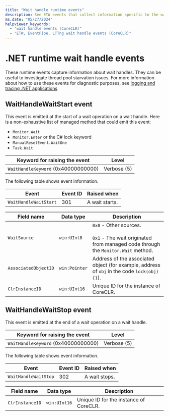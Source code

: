 ```yaml
---
title: "Wait handle runtime events"
description: See ETW events that collect information specific to the wait handles.
ms.date: "05/27/2024"
helpviewer_keywords:
  - "wait handle events (CoreCLR)"
  - "ETW, EventPipe, LTTng wait handle events (CoreCLR)"
---
```


# .NET runtime wait handle events

These runtime events capture information about wait handles. They can be useful to investigate thread pool starvation issues. For more information about how to use these events for diagnostic purposes, see [logging and tracing .NET applications](../../core/diagnostics/logging-tracing.md)

## WaitHandleWaitStart event

This event is emitted at the start of a wait operation on a wait handle. Here is a non-exhaustive list of managed method that could emit this event:

- `Monitor.Wait`
- `Monitor.Enter` or the C# lock keyword
- `ManualResetEvent.WaitOne`
- `Task.Wait`

|Keyword for raising the event|Level|
|-----------------------------------|-----------|
|`WaitHandleKeyword` (0x40000000000)|Verbose (5)|

The following table shows event information.

|Event|Event ID|Raised when|
|-----------|--------------|-----------------|
|`WaitHandleWaitStart`|301|A wait starts.|

|Field name|Data type|Description|
|----------------|---------------|-----------------|
|`WaitSource`|`win:UInt8`|`0x0` - Other sources.<br /><br /> `0x1` - The wait originated from managed code through the `Monitor.Wait` method.|
|`AssociatedObjectID`|`win:Pointer`|Address of the associated object (for example, address of `obj` in the code `lock(obj) {}`).|
|`ClrInstanceID`|`win:UInt16`|Unique ID for the instance of CoreCLR.|

## WaitHandleWaitStop event

This event is emitted at the end of a wait operation on a wait handle.

|Keyword for raising the event|Level|
|-----------------------------------|-----------|
|`WaitHandleKeyword` (0x40000000000)|Verbose (5)|

The following table shows event information.

|Event|Event ID|Raised when|
|-----------|--------------|-----------------|
|`WaitHandleWaitStop`|302|A wait stops.|

|Field name|Data type|Description|
|----------------|---------------|-----------------|
|`ClrInstanceID`|`win:UInt16`|Unique ID for the instance of CoreCLR.|

